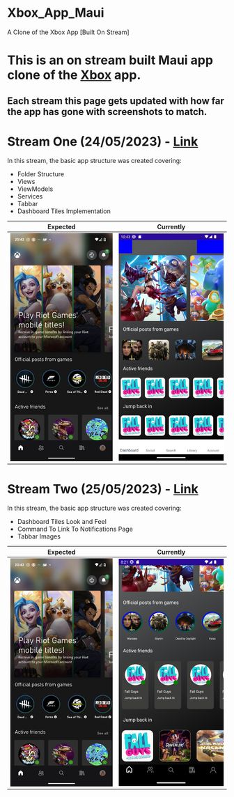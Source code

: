 # Xbox_App_Maui
A Clone of the Xbox App [Built On Stream]

# This is an on stream built Maui app clone of the [Xbox](https://play.google.com/store/search?q=xbox&c=apps) app.
## Each stream this page gets updated with how far the app has gone with screenshots to match.

# Stream One (24/05/2023) - [Link](https://www.twitch.tv/videos/1829067525)
In this stream, the basic app structure was created covering:
- Folder Structure
- Views 
- ViewModels
- Services
- Tabbar
- Dashboard Tiles Implementation

|Expected|Currently|
|--------|---------|
|![StreamOne](https://github.com/RobertWildgoose/Xbox_App_Maui/blob/main/Assets/stream_24-05-2023_expected.jpg?raw=true)|![StreamOne](https://github.com/RobertWildgoose/Xbox_App_Maui/blob/main/Assets/stream_24-05-2023.png?raw=true)|

# Stream Two (25/05/2023) - [Link](https://www.twitch.tv/videos/1829067525)
In this stream, the basic app structure was created covering:
- Dashboard Tiles Look and Feel
- Command To Link To Notifications Page 
- Tabbar Images

|Expected|Currently|
|--------|---------|
|![StreamOne](https://github.com/RobertWildgoose/Xbox_App_Maui/blob/main/Assets/stream_24-05-2023_expected.jpg?raw=true)|![StreamOne](https://github.com/RobertWildgoose/Xbox_App_Maui/blob/main/Assets/stream_25-05-2023.png?raw=true)|
